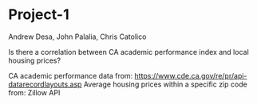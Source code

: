 # Project-1
Andrew Desa, John Palalia, Chris Catolico


Is there a correlation between CA academic performance index and local housing prices?

CA academic performance data from: https://www.cde.ca.gov/re/pr/api-datarecordlayouts.asp
Average housing prices within a specific zip code from: Zillow API
